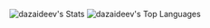 ![dazaideev's Stats](https://github-readme-stats.vercel.app/api?username=dazaideev&theme=dark&show_icons=true&hide_border=true&count_private=true)
![dazaideev's Top Languages](https://github-readme-stats.vercel.app/api/top-langs/?username=dazaideev&theme=dark&show_icons=true&hide_border=true&layout=compact)
